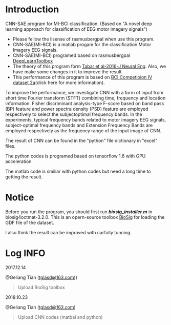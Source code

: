 # Introduction

CNN-SAE program for MI-BCI classification. (Based on "A novel deep learning approach for classification of EEG motor imagery signals")

- Please fellow the lisense of rasmusbergpal when use this program.
- CNN-SAE(MI-BCI) is a matlab progam for the classification Motor Imagery EEG signals.
- CNN-SAE(MI-BCI) programed based on rasmusbergpal [DeepLearnToolbox](https://github.com/rasmusbergpalm/DeepLearnToolbox.git.)
- The theory of this program form [Tabar et al-2016-J Neural Eng](https://doi.org/10.1088/1741-2560/14/1/016003). Also, we have make some changes in it to improve the result.
- This performance of this program is based on [BCI Competioion IV dataset 2a](http://www.bbci.de/competition/iv/)(click here for more information).



To improve the performance, we investigate CNN with a form of input from short time Fourier transform (STFT) combining time, frequency and location information. Fisher discriminant analysis-type F-score based on band pass (BP) feature and power spectra density (PSD) feature are employed respectively to select the subjectoptimal frequency bands. In the experiments, typical frequency bands related to motor imagery EEG signals, subject-optimal frequency bands and Extension Frequency Bands are employed respectively as the frequency range of the input image of CNN.

The result of CNN can be found in the "python" file dictionary in "excel" files.

The python codes is programed based on tensorflow 1.6 with GPU acceleration.

The matlab code is smiliar with python codes but need a long time to getting the result.

# Notice

Before you run the program, you should first run ***biosig_installer.m*** in biosig4octmat-3.2.0. This is an opern-source toolbox [BioSig](http://biosig.sourceforge.net/) for loading the GDF file of the dataset.

I also think the result can be improved with carfully tunning.



# Log INFO

2017.12.14 

@Geliang Tian (tglasd@163.com))

> Upload BioSig toolbox

2018.10.23

@Geliang Tian (tglasd@163.com)

> Upload CNN codes (matbal and python)